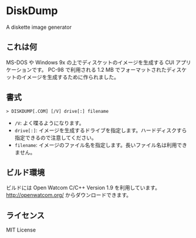 # DiskDump

A diskette image generator

## これは何

MS-DOS や Windows 9x の上でディスケットのイメージを生成する CUI アプリケーションです。
PC-98 で利用される 1.2 MB でフォーマットされたディスケットのイメージを生成するために作られました。

## 書式

```console
> DISKDUMP[.COM] [/V] drive[:] filename
```

- `/V`: よく喋るようになります。
- `drive[:]`: イメージを生成するドライブを指定します。ハードディスクすら指定できるので注意してください。
- `filename`: イメージのファイル名を指定します。長いファイル名は利用できません。

## ビルド環境

ビルドには Open Watcom C/C++ Version 1.9 を利用しています。
http://openwatcom.org/ からダウンロードできます。

## ライセンス

MIT License
